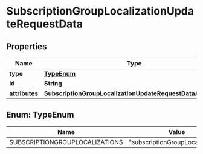 

# SubscriptionGroupLocalizationUpdateRequestData


## Properties

| Name | Type | Description | Notes |
|------------ | ------------- | ------------- | -------------|
|**type** | [**TypeEnum**](#TypeEnum) |  |  |
|**id** | **String** |  |  |
|**attributes** | [**SubscriptionGroupLocalizationUpdateRequestDataAttributes**](SubscriptionGroupLocalizationUpdateRequestDataAttributes.md) |  |  [optional] |



## Enum: TypeEnum

| Name | Value |
|---- | -----|
| SUBSCRIPTIONGROUPLOCALIZATIONS | &quot;subscriptionGroupLocalizations&quot; |



